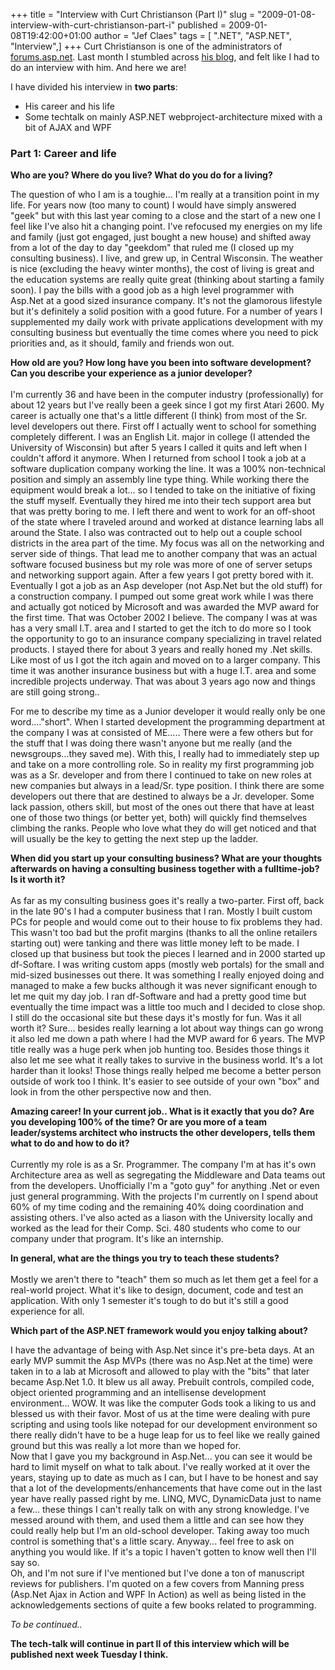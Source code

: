 +++
title = "Interview with Curt Christianson (Part I)"
slug = "2009-01-08-interview-with-curt-christianson-part-i"
published = 2009-01-08T19:42:00+01:00
author = "Jef Claes"
tags = [ ".NET", "ASP.NET", "Interview",]
+++
Curt Christianson is one of the administrators of
[forums.asp.net](http://forums.asp.net/). Last month I stumbled across
[his blog](http://darkfalz.com/), and felt like I had to do an interview
with him. And here we are!  
  
I have divided his interview in <span style="font-weight: bold;">two
parts</span>:  

-   His career and his life
-   Some techtalk on mainly ASP.NET webproject-architecture mixed with a
    bit of AJAX and WPF

### Part 1: Career and life

  

<span style="font-weight: bold;">Who are you? Where do you live? What do
you do for a living?</span>  
  
The question of who I am is a toughie... I'm really at a transition
point in my life. For years now (too many to count) I would have simply
answered "geek" but with this last year coming to a close and the start
of a new one I feel like I've also hit a changing point. I've refocused
my energies on my life and family (just got engaged, just bought a new
house) and shifted away from a lot of the day to day "geekdom" that
ruled me (I closed up my consulting business). I live, and grew up, in
Central Wisconsin. The weather is nice (excluding the heavy winter
months), the cost of living is great and the education systems are
really quite great (thinking about starting a family soon). I pay the
bills with a good job as a high level programmer with Asp.Net at a good
sized insurance company. It's not the glamorous lifestyle but it's
definitely a solid position with a good future. For a number of years I
supplemented my daily work with private applications development with my
consulting business but eventually the time comes where you need to pick
priorities and, as it should, family and friends won out.  
  
<span style="font-weight: bold;">How old are you? How long have you been
into software development? Can you describe your experience as a junior
developer?</span>  
<span style="font-weight: bold;">  
</span>I'm currently 36 and have been in the computer industry
(professionally) for about 12 years but I've really been a geek since I
got my first Atari 2600. My career is actually one that's a little
different (I think) from most of the Sr. level developers out there.
First off I actually went to school for something completely different.
I was an English Lit. major in college (I attended the University of
Wisconsin) but after 5 years I called it quits and left when I couldn't
afford it anymore. When I returned from school I took a job at a
software duplication company working the line. It was a 100%
non-technical position and simply an assembly line type thing. While
working there the equipment would break a lot... so I tended to take on
the initiative of fixing the stuff myself. Eventually they hired me into
their tech support area but that was pretty boring to me. I left there
and went to work for an off-shoot of the state where I traveled around
and worked at distance learning labs all around the State. I also was
contracted out to help out a couple school districts in the area part of
the time. My focus was all on the networking and server side of things.
That lead me to another company that was an actual software focused
business but my role was more of one of server setups and networking
support again. After a few years I got pretty bored with it. Eventually
I got a job as an Asp developer (not Asp.Net but the old stuff) for a
construction company. I pumped out some great work while I was there and
actually got noticed by Microsoft and was awarded the MVP award for the
first time. That was October 2002 I believe. The company I was at was
has a very small I.T. area and I started to get the itch to do more so I
took the opportunity to go to an insurance company specializing in
travel related products. I stayed there for about 3 years and really
honed my .Net skills. Like most of us I got the itch again and moved on
to a larger company. This time it was another insurance business but
with a huge I.T. area and some incredible projects underway. That was
about 3 years ago now and things are still going strong..  
  
For me to describe my time as a Junior developer it would really only be
one word...."short". When I started development the programming
department at the company I was at consisted of ME..... There were a few
others but for the stuff that I was doing there wasn't anyone but me
really (and the newsgroups...they saved me). With this, I really had to
immediately step up and take on a more controlling role. So in reality
my first programming job was as a Sr. developer and from there I
continued to take on new roles at new companies but always in a lead/Sr.
type position. I think there are some developers out there that are
destined to always be a Jr. developer. Some lack passion, others skill,
but most of the ones out there that have at least one of those two
things (or better yet, both) will quickly find themselves climbing the
ranks. People who love what they do will get noticed and that will
usually be the key to getting the next step up the ladder.  
  
<span style="font-weight: bold;">When did you start up your consulting
business? What are your thoughts afterwards on having a consulting
business together with a fulltime-job? Is it worth it?</span>  
<span style="font-weight: bold;">  
</span>As far as my consulting business goes it's really a two-parter.
First off, back in the late 90's I had a computer business that I ran.
Mostly I built custom PCs for people and would come out to their house
to fix problems they had. This wasn't too bad but the profit margins
(thanks to all the online retailers starting out) were tanking and there
was little money left to be made. I closed up that business but took the
pieces I learned and in 2000 started up df-Softare. I was writing custom
apps (mostly web portals) for the small and mid-sized businesses out
there. It was something I really enjoyed doing and managed to make a few
bucks although it was never significant enough to let me quit my day
job. I ran df-Software and had a pretty good time but eventually the
time impact was a little too much and I decided to close shop. I still
do the occasional site but these days it's mostly for fun. Was it all
worth it? Sure... besides really learning a lot about way things can go
wrong it also led me down a path where I had the MVP award for 6 years.
The MVP title really was a huge perk when job hunting too. Besides those
things it also let me see what it really takes to survive in the
business world. It's a lot harder than it looks! Those things really
helped me become a better person outside of work too I think. It's
easier to see outside of your own "box" and look in from the other
perspective now and then.  
  
<span style="font-weight: bold;">Amazing career! In your current job..
What is it exactly that you do? Are you developing 100% of the time? Or
are you more of a team leader/systems architect who instructs the other
developers, tells them what to do and how to do it?</span>  
<span style="font-weight: bold;">  
</span>Currently my role is as a Sr. Programmer. The company I'm at has
it's own Architecture area as well as segregating the Middleware and
Data teams out from the developers. Unofficially I'm a "goto guy" for
anything .Net or even just general programming. With the projects I'm
currently on I spend about 60% of my time coding and the remaining 40%
doing coordination and assisting others. I've also acted as a liason
with the University locally and worked as the lead for their Comp. Sci.
480 students who come to our company under that program. It's like an
internship.  
  
<span style="font-weight: bold;">In general, what are the things you try
to teach these students?</span>  
<span style="font-weight: bold;">  
</span>Mostly we aren't there to "teach" them so much as let them get a
feel for a real-world project. What it's like to design, document, code
and test an application. With only 1 semester it's tough to do but it's
still a good experience for all.  
  
<span style="font-weight: bold;">Which part of the ASP.NET framework
would you enjoy talking about?</span>  
  
I have the advantage of being with Asp.Net since it's pre-beta days. At
an early MVP summit the Asp MVPs (there was no Asp.Net at the time) were
taken in to a lab at Microsoft and allowed to play with the "bits" that
later became Asp.Net 1.0. It blew us all away. Prebuilt controls,
compiled code, object oriented programming and an intellisense
development environment... WOW. It was like the computer Gods took a
liking to us and blessed us with their favor. Most of us at the time
were dealing with pure scripting and using tools like notepad for our
development environment so there really didn't have to be a huge leap
for us to feel like we really gained ground but this was really a lot
more than we hoped for.  
Now that I gave you my background in Asp.Net... you can see it would be
hard to limit myself on what to talk about. I've really worked at it
over the years, staying up to date as much as I can, but I have to be
honest and say that a lot of the developments/enhancements that have
come out in the last year have really passed right by me. LINQ, MVC,
DynamicData just to name a few... these things I can't really talk on
with any strong knowledge. I've messed around with them, and used them a
little and can see how they could really help but I'm an old-school
developer. Taking away too much control is something that's a little
scary. Anyway... feel free to ask on anything you would like. If it's a
topic I haven't gotten to know well then I'll say so.  
Oh, and I'm not sure if I've mentioned but I've done a ton of manuscript
reviews for publishers. I'm quoted on a few covers from Manning press
(Asp.Net Ajax in Action and WPF In Action) as well as being listed in
the acknowledgements sections of quite a few books related to
programming.  
  
<span style="font-style: italic;">To be continued..</span>  
  
<span style="font-weight: bold;">The tech-talk will continue in part II
of this interview which will be published next week Tuesday I
think.</span>
